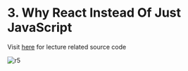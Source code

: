 # 3. Why React Instead Of Just JavaScript

Visit [here](https://github.com/academind/react-complete-guide-code/tree/01-getting-started/code/react-vs-vanilla-js-example) for lecture related source code

![r5](https://user-images.githubusercontent.com/50626798/232567733-37499ef0-e6cd-4516-b1ed-e33484f117d3.png)
